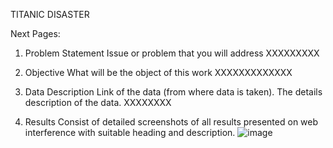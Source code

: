 TITANIC DISASTER

Next Pages:

1. Problem Statement
Issue or problem that you will address XXXXXXXXX

2. Objective
What will be the object of this work XXXXXXXXXXXXX

3. Data Description
Link of the data (from where data is taken). The details description of the data. XXXXXXXX

4. Results
Consist of detailed screenshots of all results presented on web interference with suitable heading and description.
![image](https://github.com/AhmadImran9209/Probability-and-Stats-Project/assets/101331803/5853558b-7e4f-44c9-8542-f4f159815902)
